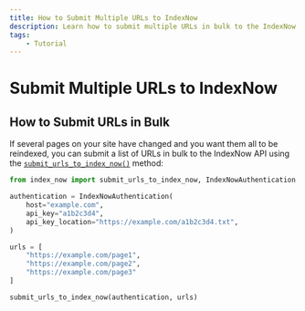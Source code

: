```yaml
---
title: How to Submit Multiple URLs to IndexNow
description: Learn how to submit multiple URLs in bulk to the IndexNow API to get your website indexed faster by search engines. Includes code examples for beginners and advanced users.
tags:
    - Tutorial
---
```


# Submit Multiple URLs to IndexNow
## How to Submit URLs in Bulk
If several pages on your site have changed and you want them all to be reindexed, you can submit a list of URLs in bulk to the IndexNow API using the [`submit_urls_to_index_now()`](../../reference/methods/submit-multiple-urls.md) method:

```python linenums="1" hl_lines="9-15"
from index_now import submit_urls_to_index_now, IndexNowAuthentication

authentication = IndexNowAuthentication(
    host="example.com",
    api_key="a1b2c3d4",
    api_key_location="https://example.com/a1b2c3d4.txt",
)

urls = [
    "https://example.com/page1",
    "https://example.com/page2",
    "https://example.com/page3"
]

submit_urls_to_index_now(authentication, urls)
```
